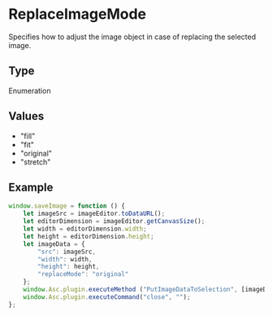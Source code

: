 # ReplaceImageMode

Specifies how to adjust the image object in case of replacing the selected image.

## Type

Enumeration

## Values

- "fill"
- "fit"
- "original"
- "stretch"


## Example

```javascript
window.saveImage = function () {
    let imageSrc = imageEditor.toDataURL();
    let editorDimension = imageEditor.getCanvasSize();
    let width = editorDimension.width;
    let height = editorDimension.height;
    let imageData = {
        "src": imageSrc,
        "width": width,
        "height": height,
        "replaceMode": "original"
    };
    window.Asc.plugin.executeMethod ("PutImageDataToSelection", [imageData]);
    window.Asc.plugin.executeCommand("close", "");
};
```
